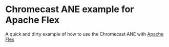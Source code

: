 # Chromecast ANE example for Apache Flex

A quick and dirty example of how to use the Chromecast ANE with [Apache Flex](http://flex.apache.org)
